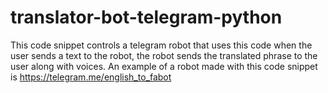 # translator-bot-telegram-python
This code snippet controls a telegram robot that uses this code when the user sends a text to the robot, the robot sends the translated phrase to the user along with voices.
An example of a robot made with this code snippet is https://telegram.me/english_to_fabot
